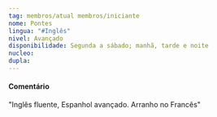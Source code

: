 ```yaml
---
tag: membros/atual membros/iniciante
nome: Pontes
lingua: "#Inglês"
nivel: Avançado
disponibilidade: Segunda a sábado; manhã, tarde e noite
nucleo:
dupla:
---
```


#### Comentário
"Inglês fluente, Espanhol avançado. Arranho no Francês"